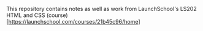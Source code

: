 This repository contains notes as well as work from LaunchSchool's LS202 HTML and CSS (course)[https://launchschool.com/courses/21b45c96/home] 
